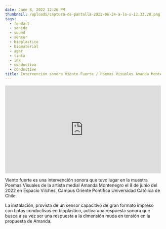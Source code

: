```yaml
---
date: June 8, 2022 12:26 PM
thumbnail: /uploads/captura-de-pantalla-2022-06-24-a-la-s-13.33.28.png
tags:
  - fondart
  - sonido
  - sound
  - sensor
  - bioplastico
  - biomaterial
  - agar
  - tinta
  - ink
  - conductiva
  - conductive
title: Intervención sonora Viento Fuerte / Poemas Visuales Amanda Montenegro
---
```

<div style="padding:56.25% 0 0 0;position:relative;"><iframe src="https://player.vimeo.com/video/731858601?h=d3b7c2afac&amp;badge=0&amp;autopause=0&amp;player_id=0&amp;app_id=58479" frameborder="0" allow="autoplay; fullscreen; picture-in-picture" allowfullscreen style="position:absolute;top:0;left:0;width:100%;height:100%;" title="Intervenci&amp;oacute;n &amp;quot;Viento Fuerte&amp;quot; en muestra &amp;quot;Poemas Visuales&amp;quot; de Amanda Montenegro."></iframe></div><script src="https://player.vimeo.com/api/player.js"></script>

Viento fuerte es una intervención sonora que tuvo lugar en la muestra Poemas Visuales de la artista medial Amanda Montenegro el 8 de junio del 2022 en Espacio Vilches, Campus Oriente Pontifica Universidad Católica de Chile.

La instalación, provista de un sensor capacitivo de gran formato impreso con tintas conductivas en bioplastico, activa una respuesta sonora que busca a su vez ser una respuesta a la dimensión muda en tensión en la propuesta de Amanda.
